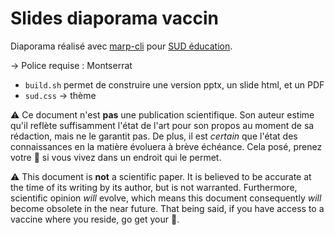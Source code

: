 # Slides diaporama vaccin

Diaporama réalisé avec [marp-cli](https://marp.app/) pour [SUD éducation](https://www.sudeducation.org/).

→ Police requise : Montserrat

- `build.sh` permet de construire une version pptx, un slide html, et un PDF
- `sud.css` → thème


⚠ Ce document n'est **pas** une publication scientifique. Son auteur estime qu'il reflète suffisamment l'état de l'art pour son propos au moment de sa rédaction, mais ne le garantit pas. De plus, il est *certain* que l'état des connaissances en la matière évoluera à brève échéance. Cela posé, prenez votre 💉 si vous vivez dans un endroit qui le permet.

⚠ This document is **not** a scientific paper. It is believed to be accurate at the time of its writing by its author, but is not warranted. Furthermore, scientific opinion *will* evolve, which means this document consequently *will* become obsolete in the near future. That being said, if you have access to a vaccine where you reside, go get your 💉.


